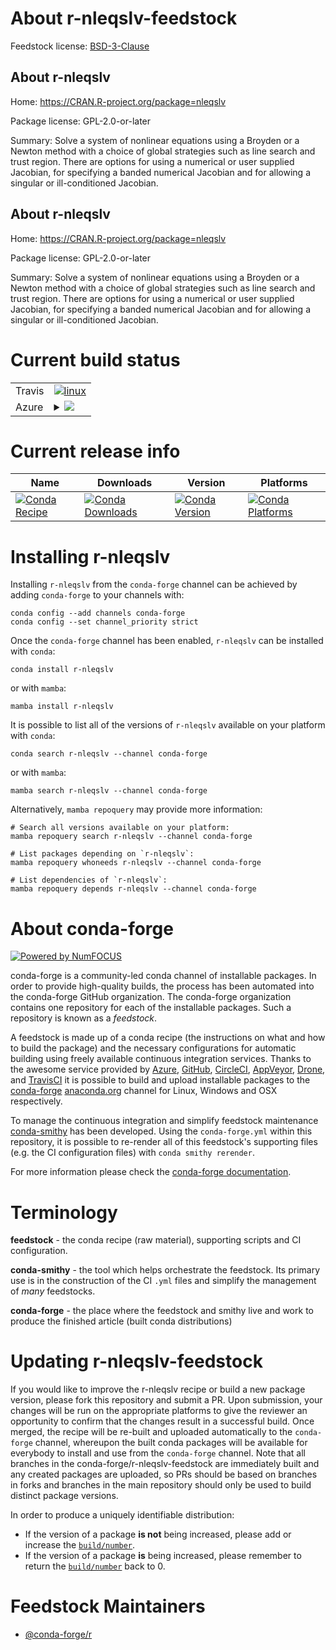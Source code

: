 About r-nleqslv-feedstock
=========================

Feedstock license: [BSD-3-Clause](https://github.com/conda-forge/r-nleqslv-feedstock/blob/main/LICENSE.txt)


About r-nleqslv
---------------

Home: https://CRAN.R-project.org/package=nleqslv

Package license: GPL-2.0-or-later

Summary: Solve a system of nonlinear equations using a Broyden or a Newton method with a choice of global strategies such as line search and trust region. There are options for using a numerical or user supplied Jacobian, for specifying a banded numerical Jacobian and for allowing a singular or ill-conditioned Jacobian.

About r-nleqslv
---------------

Home: https://CRAN.R-project.org/package=nleqslv

Package license: GPL-2.0-or-later

Summary: Solve a system of nonlinear equations using a Broyden or a Newton method with a choice of global strategies such as line search and trust region. There are options for using a numerical or user supplied Jacobian, for specifying a banded numerical Jacobian and for allowing a singular or ill-conditioned Jacobian.

Current build status
====================


<table><tr>
    <td>Travis</td>
    <td>
      <a href="https://app.travis-ci.com/conda-forge/r-nleqslv-feedstock">
        <img alt="linux" src="https://img.shields.io/travis/com/conda-forge/r-nleqslv-feedstock/main.svg?label=Linux">
      </a>
    </td>
  </tr>
    
  <tr>
    <td>Azure</td>
    <td>
      <details>
        <summary>
          <a href="https://dev.azure.com/conda-forge/feedstock-builds/_build/latest?definitionId=1392&branchName=main">
            <img src="https://dev.azure.com/conda-forge/feedstock-builds/_apis/build/status/r-nleqslv-feedstock?branchName=main">
          </a>
        </summary>
        <table>
          <thead><tr><th>Variant</th><th>Status</th></tr></thead>
          <tbody><tr>
              <td>linux_64_r_base4.3</td>
              <td>
                <a href="https://dev.azure.com/conda-forge/feedstock-builds/_build/latest?definitionId=1392&branchName=main">
                  <img src="https://dev.azure.com/conda-forge/feedstock-builds/_apis/build/status/r-nleqslv-feedstock?branchName=main&jobName=linux&configuration=linux%20linux_64_r_base4.3" alt="variant">
                </a>
              </td>
            </tr><tr>
              <td>linux_64_r_base4.4</td>
              <td>
                <a href="https://dev.azure.com/conda-forge/feedstock-builds/_build/latest?definitionId=1392&branchName=main">
                  <img src="https://dev.azure.com/conda-forge/feedstock-builds/_apis/build/status/r-nleqslv-feedstock?branchName=main&jobName=linux&configuration=linux%20linux_64_r_base4.4" alt="variant">
                </a>
              </td>
            </tr><tr>
              <td>linux_aarch64_r_base4.3</td>
              <td>
                <a href="https://dev.azure.com/conda-forge/feedstock-builds/_build/latest?definitionId=1392&branchName=main">
                  <img src="https://dev.azure.com/conda-forge/feedstock-builds/_apis/build/status/r-nleqslv-feedstock?branchName=main&jobName=linux&configuration=linux%20linux_aarch64_r_base4.3" alt="variant">
                </a>
              </td>
            </tr><tr>
              <td>linux_aarch64_r_base4.4</td>
              <td>
                <a href="https://dev.azure.com/conda-forge/feedstock-builds/_build/latest?definitionId=1392&branchName=main">
                  <img src="https://dev.azure.com/conda-forge/feedstock-builds/_apis/build/status/r-nleqslv-feedstock?branchName=main&jobName=linux&configuration=linux%20linux_aarch64_r_base4.4" alt="variant">
                </a>
              </td>
            </tr><tr>
              <td>linux_ppc64le_r_base4.3</td>
              <td>
                <a href="https://dev.azure.com/conda-forge/feedstock-builds/_build/latest?definitionId=1392&branchName=main">
                  <img src="https://dev.azure.com/conda-forge/feedstock-builds/_apis/build/status/r-nleqslv-feedstock?branchName=main&jobName=linux&configuration=linux%20linux_ppc64le_r_base4.3" alt="variant">
                </a>
              </td>
            </tr><tr>
              <td>linux_ppc64le_r_base4.4</td>
              <td>
                <a href="https://dev.azure.com/conda-forge/feedstock-builds/_build/latest?definitionId=1392&branchName=main">
                  <img src="https://dev.azure.com/conda-forge/feedstock-builds/_apis/build/status/r-nleqslv-feedstock?branchName=main&jobName=linux&configuration=linux%20linux_ppc64le_r_base4.4" alt="variant">
                </a>
              </td>
            </tr><tr>
              <td>osx_64_r_base4.3</td>
              <td>
                <a href="https://dev.azure.com/conda-forge/feedstock-builds/_build/latest?definitionId=1392&branchName=main">
                  <img src="https://dev.azure.com/conda-forge/feedstock-builds/_apis/build/status/r-nleqslv-feedstock?branchName=main&jobName=osx&configuration=osx%20osx_64_r_base4.3" alt="variant">
                </a>
              </td>
            </tr><tr>
              <td>osx_64_r_base4.4</td>
              <td>
                <a href="https://dev.azure.com/conda-forge/feedstock-builds/_build/latest?definitionId=1392&branchName=main">
                  <img src="https://dev.azure.com/conda-forge/feedstock-builds/_apis/build/status/r-nleqslv-feedstock?branchName=main&jobName=osx&configuration=osx%20osx_64_r_base4.4" alt="variant">
                </a>
              </td>
            </tr><tr>
              <td>win_64_r_base4.3</td>
              <td>
                <a href="https://dev.azure.com/conda-forge/feedstock-builds/_build/latest?definitionId=1392&branchName=main">
                  <img src="https://dev.azure.com/conda-forge/feedstock-builds/_apis/build/status/r-nleqslv-feedstock?branchName=main&jobName=win&configuration=win%20win_64_r_base4.3" alt="variant">
                </a>
              </td>
            </tr><tr>
              <td>win_64_r_base4.4</td>
              <td>
                <a href="https://dev.azure.com/conda-forge/feedstock-builds/_build/latest?definitionId=1392&branchName=main">
                  <img src="https://dev.azure.com/conda-forge/feedstock-builds/_apis/build/status/r-nleqslv-feedstock?branchName=main&jobName=win&configuration=win%20win_64_r_base4.4" alt="variant">
                </a>
              </td>
            </tr>
          </tbody>
        </table>
      </details>
    </td>
  </tr>
</table>

Current release info
====================

| Name | Downloads | Version | Platforms |
| --- | --- | --- | --- |
| [![Conda Recipe](https://img.shields.io/badge/recipe-r--nleqslv-green.svg)](https://anaconda.org/conda-forge/r-nleqslv) | [![Conda Downloads](https://img.shields.io/conda/dn/conda-forge/r-nleqslv.svg)](https://anaconda.org/conda-forge/r-nleqslv) | [![Conda Version](https://img.shields.io/conda/vn/conda-forge/r-nleqslv.svg)](https://anaconda.org/conda-forge/r-nleqslv) | [![Conda Platforms](https://img.shields.io/conda/pn/conda-forge/r-nleqslv.svg)](https://anaconda.org/conda-forge/r-nleqslv) |

Installing r-nleqslv
====================

Installing `r-nleqslv` from the `conda-forge` channel can be achieved by adding `conda-forge` to your channels with:

```
conda config --add channels conda-forge
conda config --set channel_priority strict
```

Once the `conda-forge` channel has been enabled, `r-nleqslv` can be installed with `conda`:

```
conda install r-nleqslv
```

or with `mamba`:

```
mamba install r-nleqslv
```

It is possible to list all of the versions of `r-nleqslv` available on your platform with `conda`:

```
conda search r-nleqslv --channel conda-forge
```

or with `mamba`:

```
mamba search r-nleqslv --channel conda-forge
```

Alternatively, `mamba repoquery` may provide more information:

```
# Search all versions available on your platform:
mamba repoquery search r-nleqslv --channel conda-forge

# List packages depending on `r-nleqslv`:
mamba repoquery whoneeds r-nleqslv --channel conda-forge

# List dependencies of `r-nleqslv`:
mamba repoquery depends r-nleqslv --channel conda-forge
```


About conda-forge
=================

[![Powered by
NumFOCUS](https://img.shields.io/badge/powered%20by-NumFOCUS-orange.svg?style=flat&colorA=E1523D&colorB=007D8A)](https://numfocus.org)

conda-forge is a community-led conda channel of installable packages.
In order to provide high-quality builds, the process has been automated into the
conda-forge GitHub organization. The conda-forge organization contains one repository
for each of the installable packages. Such a repository is known as a *feedstock*.

A feedstock is made up of a conda recipe (the instructions on what and how to build
the package) and the necessary configurations for automatic building using freely
available continuous integration services. Thanks to the awesome service provided by
[Azure](https://azure.microsoft.com/en-us/services/devops/), [GitHub](https://github.com/),
[CircleCI](https://circleci.com/), [AppVeyor](https://www.appveyor.com/),
[Drone](https://cloud.drone.io/welcome), and [TravisCI](https://travis-ci.com/)
it is possible to build and upload installable packages to the
[conda-forge](https://anaconda.org/conda-forge) [anaconda.org](https://anaconda.org/)
channel for Linux, Windows and OSX respectively.

To manage the continuous integration and simplify feedstock maintenance
[conda-smithy](https://github.com/conda-forge/conda-smithy) has been developed.
Using the ``conda-forge.yml`` within this repository, it is possible to re-render all of
this feedstock's supporting files (e.g. the CI configuration files) with ``conda smithy rerender``.

For more information please check the [conda-forge documentation](https://conda-forge.org/docs/).

Terminology
===========

**feedstock** - the conda recipe (raw material), supporting scripts and CI configuration.

**conda-smithy** - the tool which helps orchestrate the feedstock.
                   Its primary use is in the construction of the CI ``.yml`` files
                   and simplify the management of *many* feedstocks.

**conda-forge** - the place where the feedstock and smithy live and work to
                  produce the finished article (built conda distributions)


Updating r-nleqslv-feedstock
============================

If you would like to improve the r-nleqslv recipe or build a new
package version, please fork this repository and submit a PR. Upon submission,
your changes will be run on the appropriate platforms to give the reviewer an
opportunity to confirm that the changes result in a successful build. Once
merged, the recipe will be re-built and uploaded automatically to the
`conda-forge` channel, whereupon the built conda packages will be available for
everybody to install and use from the `conda-forge` channel.
Note that all branches in the conda-forge/r-nleqslv-feedstock are
immediately built and any created packages are uploaded, so PRs should be based
on branches in forks and branches in the main repository should only be used to
build distinct package versions.

In order to produce a uniquely identifiable distribution:
 * If the version of a package **is not** being increased, please add or increase
   the [``build/number``](https://docs.conda.io/projects/conda-build/en/latest/resources/define-metadata.html#build-number-and-string).
 * If the version of a package **is** being increased, please remember to return
   the [``build/number``](https://docs.conda.io/projects/conda-build/en/latest/resources/define-metadata.html#build-number-and-string)
   back to 0.

Feedstock Maintainers
=====================

* [@conda-forge/r](https://github.com/conda-forge/r/)

